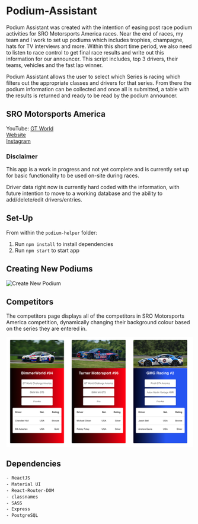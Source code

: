 # Podium-Assistant
Podium Assistant was created with the intention of easing post race podium activities for SRO Motorsports America races. Near the end of races, my team and I work to set up podiums which includes trophies, champagne, hats for TV interviews and more. Within this short time period, we also need to listen to race control to get final race results and write out this information for our announcer. This script includes, top 3 drivers, their teams, vehicles and the fast lap winner. 

Podium Assistant allows the user to select which Series is racing which filters out the appropriate classes and drivers for that series. From there the podium information can be collected and once all is submitted, a table with the results is returned and ready to be read by the podium announcer.

## SRO Motorsports America

YouTube: [GT World](https://www.youtube.com/gtworld)  
[Website](https://www.gt-world-challenge-america.com/)  
[Instagram](https://www.instagram.com/gtworldchallengeamerica/?hl=en)  

### Disclaimer
This app is a work in progress and not yet complete and is currently set up for basic functionality to be used on-site during races.

Driver data right now is currently hard coded with the information, with future intention to move to a working database and the ability to add/delete/edit drivers/entries.

## Set-Up
From within the `podium-helper` folder:

1. Run `npm install` to install dependencies
2. Run `npm start` to start app

## Creating New Podiums
![Create New Podium](https://github.com/woobrendan/Podium-Assistant/blob/main/podium-helper/public/docs/podium_creation.gif?raw=true)

## Competitors

The competitors page displays all of the competitors in SRO Motorsports America competition, dynamically changing their background colour based on the series they are entered in.

![Competitors](https://github.com/woobrendan/Podium-Assistant/blob/main/podium-helper/public/docs/competitors.png?raw=true)

## Dependencies
```sh
- ReactJS
- Material UI
- React-Router-DOM
- classnames
- SASS
- Express
- PostgreSQL
```